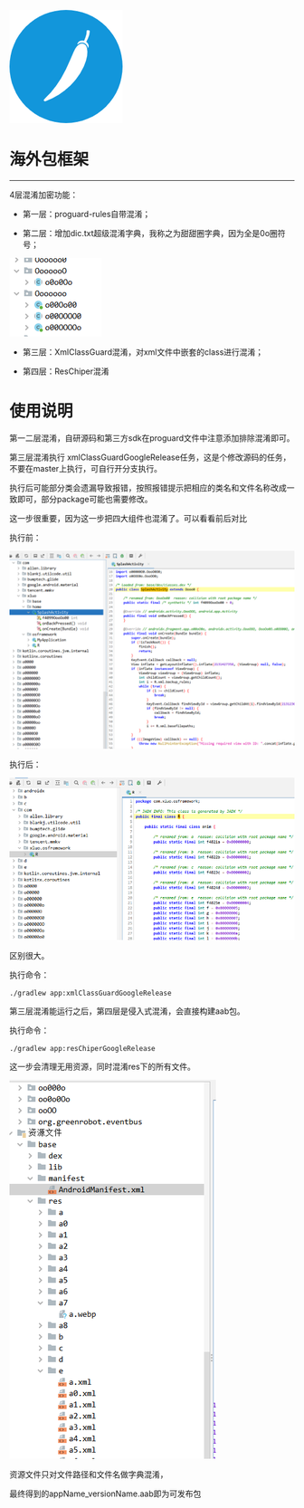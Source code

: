 ![img](./lib_base/src/main/res/mipmap-xxhdpi/icon_logo.png)

# 海外包框架
---

4层混淆加密功能：
* 第一层：proguard-rules自带混淆；

* 第二层：增加dic.txt超级混淆字典，我称之为甜甜圈字典，因为全是0o圈符号；

![img](./screenshot/tiantianquan.png)

* 第三层：XmlClassGuard混淆，对xml文件中嵌套的class进行混淆；

* 第四层：ResChiper混淆

# 使用说明

第一二层混淆，自研源码和第三方sdk在proguard文件中注意添加排除混淆即可。

第三层混淆执行 xmlClassGuardGoogleRelease任务，这是个修改源码的任务，不要在master上执行，可自行开分支执行。

执行后可能部分类会遗漏导致报错，按照报错提示把相应的类名和文件名称改成一致即可，部分package可能也需要修改。

这一步很重要，因为这一步把四大组件也混淆了。可以看看前后对比

执行前：

![img](./screenshot/before_xmlguard.png)

执行后：

![img](./screenshot/after_xmlguard.png)

区别很大。

执行命令：
```shell
./gradlew app:xmlClassGuardGoogleRelease
```

第三层混淆能运行之后，第四层是侵入式混淆，会直接构建aab包。

执行命令：
```shell
./gradlew app:resChiperGoogleRelease
```
这一步会清理无用资源，同时混淆res下的所有文件。

![img](./screenshot/reschiper.png)

资源文件只对文件路径和文件名做字典混淆，


最终得到的appName_versionName.aab即为可发布包
